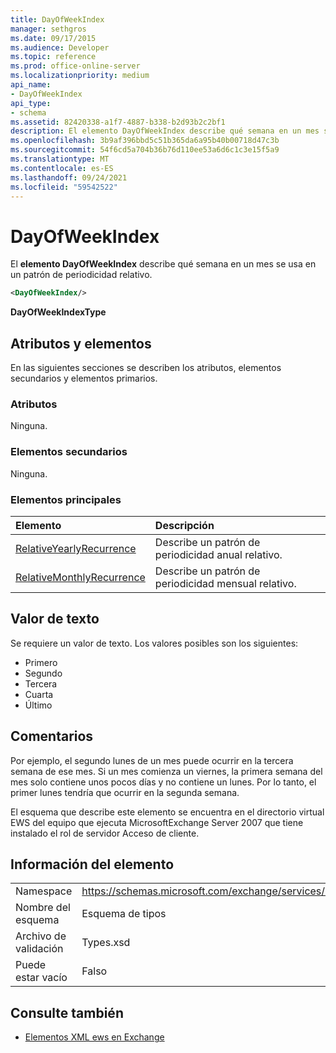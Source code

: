 ```yaml
---
title: DayOfWeekIndex
manager: sethgros
ms.date: 09/17/2015
ms.audience: Developer
ms.topic: reference
ms.prod: office-online-server
ms.localizationpriority: medium
api_name:
- DayOfWeekIndex
api_type:
- schema
ms.assetid: 82420338-a1f7-4887-b338-b2d93b2c2bf1
description: El elemento DayOfWeekIndex describe qué semana en un mes se usa en un patrón de periodicidad relativo.
ms.openlocfilehash: 3b9af396bbd5c51b365da6a95b40b00718d47c3b
ms.sourcegitcommit: 54f6cd5a704b36b76d110ee53a6d6c1c3e15f5a9
ms.translationtype: MT
ms.contentlocale: es-ES
ms.lasthandoff: 09/24/2021
ms.locfileid: "59542522"
---
```

# <a name="dayofweekindex"></a>DayOfWeekIndex

El **elemento DayOfWeekIndex** describe qué semana en un mes se usa en un patrón de periodicidad relativo. 
  
```xml
<DayOfWeekIndex/>
```

**DayOfWeekIndexType**

## <a name="attributes-and-elements"></a>Atributos y elementos

En las siguientes secciones se describen los atributos, elementos secundarios y elementos primarios.
  
### <a name="attributes"></a>Atributos

Ninguna.
  
### <a name="child-elements"></a>Elementos secundarios

Ninguna.
  
### <a name="parent-elements"></a>Elementos principales

|**Elemento**|**Descripción**|
|:-----|:-----|
|[RelativeYearlyRecurrence](relativeyearlyrecurrence.md) <br/> |Describe un patrón de periodicidad anual relativo.  <br/> |
|[RelativeMonthlyRecurrence](relativemonthlyrecurrence.md) <br/> |Describe un patrón de periodicidad mensual relativo.  <br/> |
   
## <a name="text-value"></a>Valor de texto

Se requiere un valor de texto. Los valores posibles son los siguientes:
  
- Primero    
- Segundo    
- Tercera    
- Cuarta    
- Último
    
## <a name="remarks"></a>Comentarios

Por ejemplo, el segundo lunes de un mes puede ocurrir en la tercera semana de ese mes. Si un mes comienza un viernes, la primera semana del mes solo contiene unos pocos días y no contiene un lunes. Por lo tanto, el primer lunes tendría que ocurrir en la segunda semana.
  
El esquema que describe este elemento se encuentra en el directorio virtual EWS del equipo que ejecuta MicrosoftExchange Server 2007 que tiene instalado el rol de servidor Acceso de cliente.
  
## <a name="element-information"></a>Información del elemento

|||
|:-----|:-----|
|Namespace  <br/> |https://schemas.microsoft.com/exchange/services/2006/types  <br/> |
|Nombre del esquema  <br/> |Esquema de tipos  <br/> |
|Archivo de validación  <br/> |Types.xsd  <br/> |
|Puede estar vacío  <br/> |Falso  <br/> |
   
## <a name="see-also"></a>Consulte también

- [Elementos XML ews en Exchange](ews-xml-elements-in-exchange.md)

